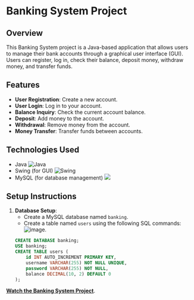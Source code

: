 # Banking System Project

## Overview
This Banking System project is a Java-based application that allows users to manage their bank accounts through a graphical user interface (GUI). Users can register, log in, check their balance, deposit money, withdraw money, and transfer funds.

## Features
- **User Registration**: Create a new account.
- **User Login**: Log in to your account.
- **Balance Inquiry**: Check the current account balance.
- **Deposit**: Add money to the account.
- **Withdrawal**: Remove money from the account.
- **Money Transfer**: Transfer funds between accounts.

## Technologies Used
- Java ![Java](https://img.shields.io/badge/Java-%23ED8B00.svg?logo=openjdk&logoColor=white)
- Swing (for GUI) ![Swing](https://img.shields.io/badge/-gray?style=plastic&logo=java&logoColor=white&logoSize=auto&label=Swing&labelColor=maroon)
- MySQL (for database management) ![](https://img.shields.io/badge/MySql-gray?style=plastic&logo=mysql&logoColor=white&logoSize=auto&labelColor=indigo)

## Setup Instructions


1. **Database Setup**:
   - Create a MySQL database named `banking`.
   - Create a table named `users` using the following SQL commands:
![image](https://thumbs2.imgbox.com/6a/57/tdQoz49T_t.png).
   ```sql
   CREATE DATABASE banking;
   USE banking;
   CREATE TABLE users (
       id INT AUTO_INCREMENT PRIMARY KEY,
       username VARCHAR(255) NOT NULL UNIQUE,
       password VARCHAR(255) NOT NULL,
       balance DECIMAL(10, 2) DEFAULT 0
   );

 **[Watch the Banking System Project](https://youtu.be/TaL1iPhSQP8)**.

